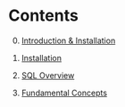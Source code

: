 # Contents

0. [Introduction & Installation](00_01_Intro_Installation/README.md)

1. [Installation](00_01_Intro_Installation/README.md)

2. [SQL Overview](02_SQL_Overview/README.md)

3. [Fundamental Concepts](03_Fundamental_Concepts/README.md)
